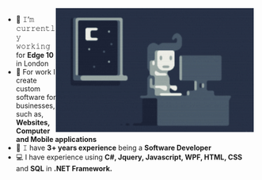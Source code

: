 <a target="_blank">
  <img align="right" height="250" width="400" alt="GIF" src="https://raw.githubusercontent.com/AVS1508/AVS1508/master/assets/Night-Coding.gif">
</a>

- 🔭 𝙸’𝚖 𝚌𝚞𝚛𝚛𝚎𝚗𝚝𝚕𝚢 𝚠𝚘𝚛𝚔𝚒𝚗𝚐 for **Edge 10** in London
- 🌱 For work I create custom software for businesses, such as, **Websites, Computer and Mobile applications**
- 👯 𝙸 have **3+ years experience** being a **Software Developer**
- 💻 I have experience using **C#, Jquery, Javascript, WPF, HTML, CSS** and **SQL** in **.NET Framework.**
